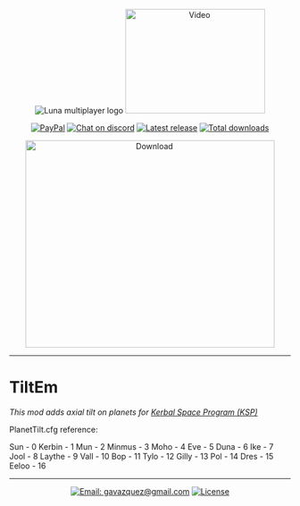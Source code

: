 <p align="center">
    <img src="../master/External/logo.png" alt="Luna multiplayer logo"/>
    <a href="https://www.youtube.com/watch?v=gf6xyLnpnoM"><img src="https://img.youtube.com/vi/gf6xyLnpnoM/0.jpg" alt="Video" height="187" width="250"/></a>
</p>

<p align="center">
    <a href="https://paypal.me/gavazquez"><img src="https://img.shields.io/badge/paypal-donate-yellow.svg?style=flat&logo=paypal" alt="PayPal"/></a>
    <a href="https://discord.gg/wKVMhWQ"><img src="https://img.shields.io/discord/378456662392045571.svg?style=flat&logo=discord&label=discord" alt="Chat on discord"/></a>
    <a href="../../releases"><img src="https://img.shields.io/github/release/lunamultiplayer/lunamultiplayer.svg?style=flat&logo=github&logoColor=white" alt="Latest release" /></a>
    <a href="../../releases"><img src="https://img.shields.io/github/downloads/lunamultiplayer/lunamultiplayer/total.svg?style=flat&logo=github&logoColor=white" alt="Total downloads" /></a>
</p>

<p align="center">
  <a href="../../releases/latest"><img src="../master/Doc/Tilt.gif" alt="Download" height="371" width="446"/></a>
</p>

---

# TiltEm

*This mod adds axial tilt on planets for [Kerbal Space Program (KSP)](https://kerbalspaceprogram.com)*

PlanetTilt.cfg reference:

Sun - 0
Kerbin - 1
Mun - 2
Minmus - 3
Moho - 4
Eve - 5
Duna - 6
Ike - 7
Jool - 8
Laythe - 9
Vall - 10
Bop - 11
Tylo - 12
Gilly - 13
Pol - 14
Dres - 15
Eeloo - 16

---

<p align="center">
  <a href="mailto:gavazquez@gmail.com"><img src="https://img.shields.io/badge/email-gavazquez@gmail.com-blue.svg?style=flat" alt="Email: gavazquez@gmail.com" /></a>
  <a href="./LICENSE"><img src="https://img.shields.io/github/license/lunamultiplayer/LunaMultiPlayer.svg" alt="License" /></a>
</p>
